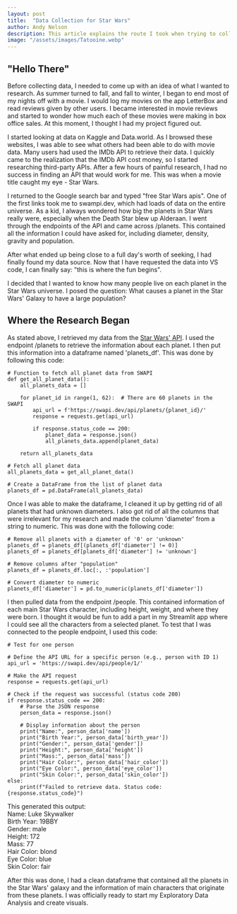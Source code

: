 ```yaml
---
layout: post
title:  "Data Collection for Star Wars"
author: Andy Nelson
description: This article explains the route I took when trying to collect useful data for my final project in STAT 386.
image: "/assets/images/Tatooine.webp"
---
```



## "Hello There"

Before collecting data, I needed to come up with an idea of what I wanted to research. As summer turned to fall, and fall to winter, I began to end most of my nights off with a movie. I would log my movies on the app LetterBox and read reviews given by other users. I became interested in movie reviews and started to wonder how much each of these movies were making in box office sales. At this moment, I thought I had my project figured out.

I started looking at data on Kaggle and Data.world. As I browsed these websites, I was able to see what others had been able to do with movie data. Many users had used the IMDb API to retrieve their data. I quickly came to the realization that the IMDb API cost money, so I started researching third-party APIs. After a few hours of painful research, I had no success in finding an API that would work for me. This was when a movie title caught my eye - Star Wars.

I returned to the Google search bar and typed "free Star Wars apis". One of the first links took me to swampi.dev, which had loads of data on the entire universe. As a kid, I always wondered how big the planets in Star Wars really were, especially when the Death Star blew up Alderaan. I went through the endpoints of the API and came across /planets. This contained all the information I could have asked for, including diameter, density, gravity and population.

After what ended up being close to a full day's worth of seeking, I had finally found my data source. Now that I have requested the data into VS code, I can finally say: "this is where the fun begins".

I decided that I wanted to know how many people live on each planet in the Star Wars universe. I posed the question: What causes a planet in the Star Wars' Galaxy to have a large population? 

## Where the Research Began

As stated above, I retrieved my data from the [Star Wars' API](https://swapi.dev/). I used the endpoint /planets to retrieve the information about each planet. I then put this information into a dataframe named 'planets_df'. This was done by following this code:

```
# Function to fetch all planet data from SWAPI
def get_all_planet_data():
    all_planets_data = []

    for planet_id in range(1, 62):  # There are 60 planets in the SWAPI
        api_url = f'https://swapi.dev/api/planets/{planet_id}/'
        response = requests.get(api_url)

        if response.status_code == 200:
            planet_data = response.json()
            all_planets_data.append(planet_data)

    return all_planets_data

# Fetch all planet data
all_planets_data = get_all_planet_data()

# Create a DataFrame from the list of planet data
planets_df = pd.DataFrame(all_planets_data)
```

Once I was able to make the dataframe, I cleaned it up by getting rid of all planets that had unknown diameters. I also got rid of all the columns that were irrelevant for my research and made the column 'diameter' from a string to numeric. This was done with the following code:

```
# Remove all planets with a diameter of '0' or 'unknown'
planets_df = planets_df[(planets_df['diameter'] != 0)]
planets_df = planets_df[planets_df['diameter'] != 'unknown']

# Remove columns after "population"
planets_df = planets_df.loc[:, :'population']

# Convert diameter to numeric
planets_df['diameter'] = pd.to_numeric(planets_df['diameter'])
```
I then pulled data from the endpoint /people. This contained information of each main Star Wars character, including height, weight, and where they were born. I thought it would be fun to add a part in my Streamlit app where I could see all the characters from a selected planet. To test that I was connected to the people endpoint, I used this code:

```
# Test for one person

# Define the API URL for a specific person (e.g., person with ID 1)
api_url = 'https://swapi.dev/api/people/1/'

# Make the API request
response = requests.get(api_url)

# Check if the request was successful (status code 200)
if response.status_code == 200:
    # Parse the JSON response
    person_data = response.json()

    # Display information about the person
    print("Name:", person_data['name'])
    print("Birth Year:", person_data['birth_year'])
    print("Gender:", person_data['gender'])
    print("Height:", person_data['height'])
    print("Mass:", person_data['mass'])
    print("Hair Color:", person_data['hair_color'])
    print("Eye Color:", person_data['eye_color'])
    print("Skin Color:", person_data['skin_color'])
else:
    print(f"Failed to retrieve data. Status code: {response.status_code}")
```
This generated this output:<br>
Name: Luke Skywalker <br>
Birth Year: 19BBY <br>
Gender: male <br>
Height: 172 <br>
Mass: 77 <br>
Hair Color: blond <br>
Eye Color: blue <br>
Skin Color: fair <br>

After this was done, I had a clean dataframe that contained all the planets in the Star Wars' galaxy and the information of main characters that originate from these planets. I was officially ready to start my Exploratory Data Analysis and create visuals. 
